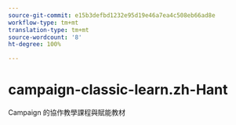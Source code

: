 ```yaml
---
source-git-commit: e15b3defbd1232e95d19e46a7ea4c508eb66ad8e
workflow-type: tm+mt
translation-type: tm+mt
source-wordcount: '8'
ht-degree: 100%

---
```

# campaign-classic-learn.zh-Hant

Campaign 的協作教學課程與賦能教材
